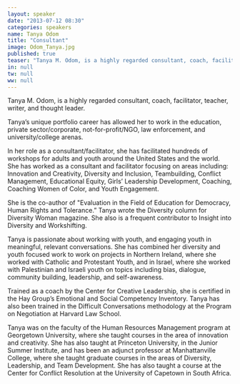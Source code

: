 ```yaml
---
layout: speaker
date: "2013-07-12 08:30"
categories: speakers
name: Tanya Odom
title: "Consultant"
image: Odom_Tanya.jpg
published: true
teaser: "Tanya M. Odom, is a highly regarded consultant, coach, facilitator, teacher, writer, and thought leader."
in: null
tw: null
ww: null
---
```


Tanya M. Odom, is a highly regarded consultant, coach, facilitator, teacher, writer, and thought leader.
 
Tanya’s unique portfolio career has allowed her to work in the education, private sector/corporate, not-for-profit/NGO, law enforcement, and university/college arenas.
 
In her role as a consultant/facilitator, she has facilitated hundreds of workshops for adults and youth around the United States and the world. She has worked as a consultant and facilitator focusing on areas including: Innovation and Creativity, Diversity and Inclusion, Teambuilding, Conflict Management, Educational Equity, Girls’ Leadership Development, Coaching, Coaching Women of Color, and Youth Engagement.
 
She is the co-author of "Evaluation in the Field of Education for Democracy, Human Rights and Tolerance.” Tanya wrote the Diversity column for Diversity Woman magazine. She also is a frequent contributor to Insight into Diversity and Workshifting.
 
Tanya is passionate about working with youth, and engaging youth in meaningful, relevant conversations. She has combined her diversity and youth focused work to work on projects in Northern Ireland, where she worked with Catholic and Protestant Youth, and in Israel, where she worked with Palestinian and Israeli youth on topics including bias, dialogue, community building, leadership, and self-awareness.
 
Trained as a coach by the Center for Creative Leadership, she is certified in the Hay Group’s Emotional and Social Competency Inventory. Tanya has also been trained in the Difficult Conversations methodology at the Program on Negotiation at Harvard Law School.
 
Tanya was on the faculty of the Human Resources Management program at Georgetown University, where she taught courses in the area of innovation and creativity. She has also taught at Princeton University, in the Junior Summer Institute, and has been an adjunct professor at Manhattanville College, where she taught graduate courses in the areas of Diversity, Leadership, and Team Development. She has also taught a course at the Center for Conflict Resolution at the University of Capetown in South Africa. 


